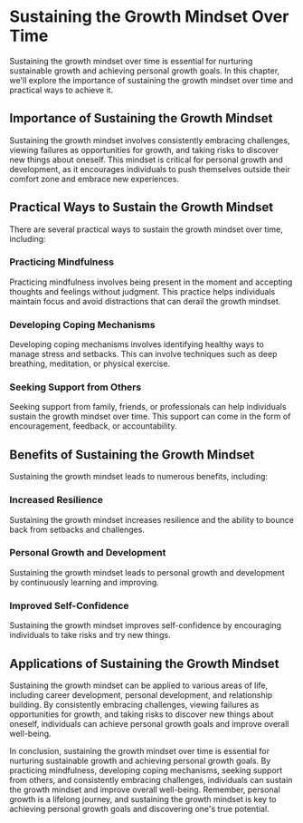 Sustaining the Growth Mindset Over Time
==============================================================================

Sustaining the growth mindset over time is essential for nurturing sustainable growth and achieving personal growth goals. In this chapter, we'll explore the importance of sustaining the growth mindset over time and practical ways to achieve it.

Importance of Sustaining the Growth Mindset
-------------------------------------------

Sustaining the growth mindset involves consistently embracing challenges, viewing failures as opportunities for growth, and taking risks to discover new things about oneself. This mindset is critical for personal growth and development, as it encourages individuals to push themselves outside their comfort zone and embrace new experiences.

Practical Ways to Sustain the Growth Mindset
--------------------------------------------

There are several practical ways to sustain the growth mindset over time, including:

### Practicing Mindfulness

Practicing mindfulness involves being present in the moment and accepting thoughts and feelings without judgment. This practice helps individuals maintain focus and avoid distractions that can derail the growth mindset.

### Developing Coping Mechanisms

Developing coping mechanisms involves identifying healthy ways to manage stress and setbacks. This can involve techniques such as deep breathing, meditation, or physical exercise.

### Seeking Support from Others

Seeking support from family, friends, or professionals can help individuals sustain the growth mindset over time. This support can come in the form of encouragement, feedback, or accountability.

Benefits of Sustaining the Growth Mindset
-----------------------------------------

Sustaining the growth mindset leads to numerous benefits, including:

### Increased Resilience

Sustaining the growth mindset increases resilience and the ability to bounce back from setbacks and challenges.

### Personal Growth and Development

Sustaining the growth mindset leads to personal growth and development by continuously learning and improving.

### Improved Self-Confidence

Sustaining the growth mindset improves self-confidence by encouraging individuals to take risks and try new things.

Applications of Sustaining the Growth Mindset
---------------------------------------------

Sustaining the growth mindset can be applied to various areas of life, including career development, personal development, and relationship building. By consistently embracing challenges, viewing failures as opportunities for growth, and taking risks to discover new things about oneself, individuals can achieve personal growth goals and improve overall well-being.

In conclusion, sustaining the growth mindset over time is essential for nurturing sustainable growth and achieving personal growth goals. By practicing mindfulness, developing coping mechanisms, seeking support from others, and consistently embracing challenges, individuals can sustain the growth mindset and improve overall well-being. Remember, personal growth is a lifelong journey, and sustaining the growth mindset is key to achieving personal growth goals and discovering one's true potential.

